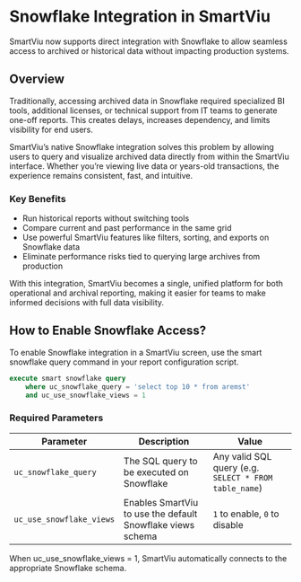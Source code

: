 # Snowflake Integration in SmartViu

SmartViu now supports direct integration with Snowflake to allow seamless access to archived or historical data without impacting production systems.

## Overview

Traditionally, accessing archived data in Snowflake required specialized BI tools, additional licenses, or technical support from IT teams to generate one-off reports. This creates delays, increases dependency, and limits visibility for end users.

SmartViu’s native Snowflake integration solves this problem by allowing users to query and visualize archived data directly from within the SmartViu interface. Whether you’re viewing live data or years-old transactions, the experience remains consistent, fast, and intuitive.

### Key Benefits

- Run historical reports without switching tools
- Compare current and past performance in the same grid
- Use powerful SmartViu features like filters, sorting, and exports on Snowflake data
- Eliminate performance risks tied to querying large archives from production

With this integration, SmartViu becomes a single, unified platform for both operational and archival reporting, making it easier for teams to make informed decisions with full data visibility.

## How to Enable Snowflake Access?

To enable Snowflake integration in a SmartViu screen, use the smart snowflake query command in your report configuration script.

```sql
execute smart snowflake query
    where uc_snowflake_query = 'select top 10 * from aremst'
    and uc_use_snowflake_views = 1
 ```   

### Required Parameters

| **Parameter**             | **Description**                                                        | **Value** |
|---------------------------|------------------------------------------------------------------------|-----------|
| `uc_snowflake_query`      | The SQL query to be executed on Snowflake                             | Any valid SQL query (e.g. `SELECT * FROM table_name`) |
| `uc_use_snowflake_views`  | Enables SmartViu to use the default Snowflake views schema            | `1` to enable, `0` to disable |

When uc_use_snowflake_views = 1, SmartViu automatically connects to the appropriate Snowflake schema.